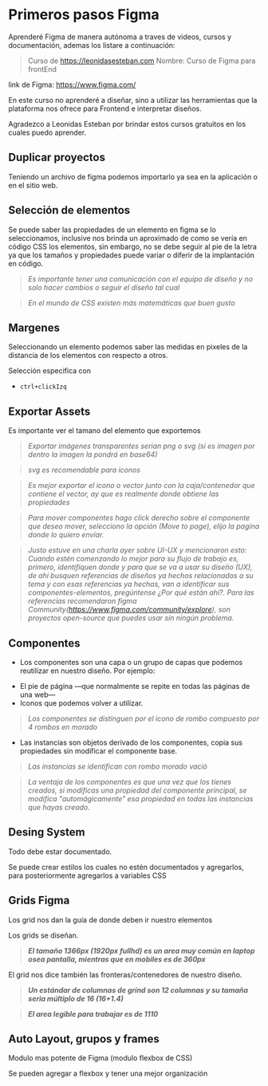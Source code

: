 # Primeros pasos Figma

Aprenderé Figma de manera autónoma a traves de videos, cursos y documentación, ademas los listare a continuación:

> Curso de https://leonidasesteban.com 
> Nombre: Curso de Figma para frontEnd

link de Figma: https://www.figma.com/

En este curso no aprenderé a diseñar, sino a utilizar las herramientas que la plataforma nos ofrece para Frontend e interpretar diseños.

Agradezco a Leonidas Esteban por brindar estos cursos gratuitos en los cuales puedo aprender.

## Duplicar proyectos

Teniendo un archivo de figma podemos importarlo ya sea en la aplicación o en el sitio web.

## Selección de elementos

Se puede saber las propiedades de un elemento en figma se lo seleccionamos, inclusive nos brinda un aproximado de como se vería en código CSS los elementos, sin embargo, no se debe seguir al pie de la letra ya que los tamaños y propiedades puede variar o diferir de la implantación en código.

> *Es importante tener una comunicación con el equipo de diseño y no solo hacer cambios o seguir el diseño tal cual*

> *En el mundo de CSS existen más matemáticas que buen gusto*

## Margenes

Seleccionando un elemento podemos saber las medidas en pixeles de la distancia de los elementos con respecto a otros.

Selección especifica con 

- `ctrl+clickIzq`

## Exportar Assets

Es importante ver el tamano del elemento que exportemos

> *Exportar imágenes transparentes serian png o svg (si es imagen por dentro la imagen la pondrá en base64)*

> *svg es recomendable para iconos*

> *Es mejor exportar el icono o vector junto con la caja/contenedor que contiene el vector, ay que es realmente donde obtiene las propiedades*

> *Para mover componentes hago click derecho sobre el componente que deseo mover, selecciono la opción (Move to page), elijo la pagina donde lo quiero envíar.*

> *Justo estuve en una charla ayer sobre UI-UX y mencionaron esto: Cuando estén comenzando lo mejor para su flujo de trabajo es, primero, identifiquen donde y para que se va a usar su diseño (UX), de ahí busquen referencias de diseños ya hechos relacionados a su tema y con esas referencias ya hechas, van a identificar sus componentes-elementos, pregúntense ¿Por qué están ahí?. Para las referencias recomendaron figma Community(https://www.figma.com/community/explore), son proyectos open-source que puedes usar sin ningún problema.*


## Componentes

+ Los componentes son una capa o un grupo de capas que podemos reutilizar en nuestro diseño. Por ejemplo:
- El pie de página —que normalmente se repite en todas las páginas de una web—
- Iconos que podemos volver a utilizar.

> *Los componentes se distinguen por el icono de rombo compuesto por 4 rombos en morado*

+ Las instancias son objetos derivado de los componentes, copia sus propiedades sin modificar el componente base.

> *Las instancias se identifican con rombo morado vació*

> *La ventaja de los componentes es que una vez que los tienes creados, si modificas una propiedad del componente principal, se modifica "automágicamente" esa propiedad en todas las instancias que hayas creado.*

## Desing System

Todo debe estar documentado.

Se puede crear estilos los cuales no estén documentados y agregarlos, para posteriormente agregarlos a variables CSS

## Grids Figma

Los grid nos dan la guía de donde deben ir nuestro elementos

Los grids se diseñan.

> ***El tamaño 1366px (1920px fullhd) es un area muy común en laptop osea pantalla, mientras que en mobiles es de 360px***

El grid nos dice también las fronteras/contenedores de nuestro diseño.

> ***Un estándar de columnas de grind son 12 columnas y su tamaña seria múltiplo de 16 (16+1.4)***

> ***El area legible para trabajar es de 1110***

## Auto Layout, grupos y frames

Modulo mas potente de Figma (modulo flexbox de CSS)

Se pueden agregar a flexbox y tener una mejor organización